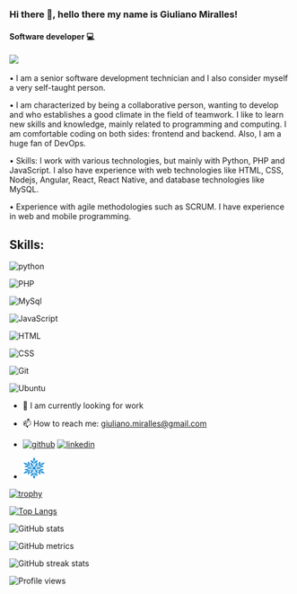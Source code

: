 ### Hi there 👋, hello there my name is Giuliano Miralles! 
#### Software developer 💻

<img src=https://i.imgur.com/Qoyoqd5.png/>


• I am a senior software development technician and I also consider myself a very self-taught person.

• I am characterized by being a collaborative person, wanting to develop and who establishes a good climate in the field of teamwork. I like to learn new skills and knowledge, mainly related to programming and computing. I am comfortable coding on both sides: frontend and backend. Also, I am a huge fan of DevOps.

• Skills: I work with various technologies, but mainly with Python, PHP and JavaScript. I also have experience with web technologies like HTML, CSS, Nodejs, Angular, React, React Native, and database technologies like MySQL.

• Experience with agile methodologies such as SCRUM. I have experience in web and mobile programming.

## Skills: </br> 
![python](https://img.shields.io/badge/Python_→_Flask-3776AB?style=for-the-badge&logo=Python&logoColor=white&labelColor=101010)</br> 

![PHP](https://img.shields.io/badge/PHP_→_Laravel-777BB4?style=for-the-badge&logo=PHP&logoColor=white&labelColor=101010)</br> 

![MySql](https://img.shields.io/badge/MySql-4479A1?style=for-the-badge&logo=Mysql&logoColor=white&labelColor=101010)</br>
 
![JavaScript](https://img.shields.io/badge/JavaScript_→_React_ReactNative_NodeJS_&_Angular-F7DF1E?style=for-the-badge&logo=Javascript&logoColor=white&labelColor=101010)</br> 
 
![HTML](https://img.shields.io/badge/HTML-E34F26?style=for-the-badge&logo=HTML5&logoColor=white&labelColor=101010)</br> 

![CSS](https://img.shields.io/badge/CSS-1572B6?style=for-the-badge&logo=CSS3&logoColor=white&labelColor=101010)</br>  

![Git](https://img.shields.io/badge/Git-F05032?style=for-the-badge&logo=git&logoColor=white&labelColor=101010)</br>

![Ubuntu](https://img.shields.io/badge/Ubuntu-E95420?style=for-the-badge&logo=ubuntu&logoColor=white&labelColor=101010)</br>


 



- 🔭 I am currently looking for work
- 📫 How to reach me: giuliano.miralles@gmail.com 


- [<img src='https://cdn.jsdelivr.net/npm/simple-icons@3.0.1/icons/github.svg' alt='github' height='40'>](https://github.com/giulianomiralles)  [<img src='https://cdn.jsdelivr.net/npm/simple-icons@3.0.1/icons/linkedin.svg' alt='linkedin' height='40'>](https://www.linkedin.com/in/https://www.linkedin.com/in/giuliano-miralles-889ab4171//)  

- <a href='https://archiveprogram.github.com/'><img src='https://raw.githubusercontent.com/acervenky/animated-github-badges/master/assets/acbadge.gif' width='40' height='40'></a> 

[![trophy](https://github-profile-trophy.vercel.app/?username=giulianomiralles)](https://github.com/ryo-ma/github-profile-trophy)

[![Top Langs](https://github-readme-stats.vercel.app/api/top-langs/?username=giulianomiralles)](https://github.com/anuraghazra/github-readme-stats)

![GitHub stats](https://github-readme-stats.vercel.app/api?username=giulianomiralles&show_icons=true&count_private=true)  

![GitHub metrics](https://metrics.lecoq.io/giulianomiralles)  

![GitHub streak stats](https://github-readme-streak-stats.herokuapp.com/?user=giulianomiralles)  

![Profile views](https://gpvc.arturio.dev/giulianomiralles)   
